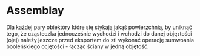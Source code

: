 # Assemblay 
Dla każdej pary obiektóry które się stykają jakąś powierzchnią, by uniknąć tego, że cząsteczka jednocześnie wychodzi i wchodzi do danej obję↨tości (ojej) należy jeszcze przed eksportem do stl wykonać operację sumwoania booleńskiego ocjętości - łącząc ściany w jedną objętość. 
